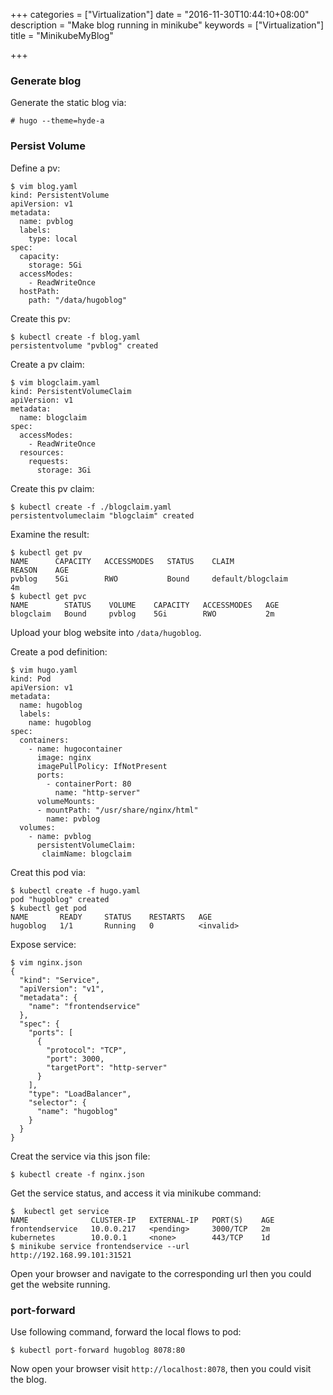 +++
categories = ["Virtualization"]
date = "2016-11-30T10:44:10+08:00"
description = "Make blog running in minikube"
keywords = ["Virtualization"]
title = "MinikubeMyBlog"

+++
### Generate blog
Generate the static blog via:    

```
# hugo --theme=hyde-a
```
### Persist Volume
Define a pv:    

```
$ vim blog.yaml
kind: PersistentVolume
apiVersion: v1
metadata:
  name: pvblog
  labels:
    type: local
spec:
  capacity:
    storage: 5Gi
  accessModes:
    - ReadWriteOnce
  hostPath:
    path: "/data/hugoblog"
```
Create this pv:    

```
$ kubectl create -f blog.yaml
persistentvolume "pvblog" created
```

Create a pv claim:    

```
$ vim blogclaim.yaml
kind: PersistentVolumeClaim
apiVersion: v1
metadata:
  name: blogclaim
spec:
  accessModes:
    - ReadWriteOnce
  resources:
    requests:
      storage: 3Gi
```
Create this pv claim:    

```
$ kubectl create -f ./blogclaim.yaml
persistentvolumeclaim "blogclaim" created
```
Examine the result:    

```
$ kubectl get pv
NAME      CAPACITY   ACCESSMODES   STATUS    CLAIM               REASON    AGE
pvblog    5Gi        RWO           Bound     default/blogclaim             4m
$ kubectl get pvc
NAME        STATUS    VOLUME    CAPACITY   ACCESSMODES   AGE
blogclaim   Bound     pvblog    5Gi        RWO           2m
```

Upload your blog website into `/data/hugoblog`.   

Create a pod definition:    

```
$ vim hugo.yaml
kind: Pod
apiVersion: v1
metadata:
  name: hugoblog
  labels:
    name: hugoblog
spec:
  containers:
    - name: hugocontainer
      image: nginx
      imagePullPolicy: IfNotPresent
      ports:
        - containerPort: 80
          name: "http-server"
      volumeMounts:
      - mountPath: "/usr/share/nginx/html"
        name: pvblog
  volumes:
    - name: pvblog
      persistentVolumeClaim:
       claimName: blogclaim
```
Creat this pod via:    

```
$ kubectl create -f hugo.yaml
pod "hugoblog" created
$ kubectl get pod
NAME       READY     STATUS    RESTARTS   AGE
hugoblog   1/1       Running   0          <invalid>
```

Expose service:    

```
$ vim nginx.json
{
  "kind": "Service",
  "apiVersion": "v1",
  "metadata": {
    "name": "frontendservice"
  },
  "spec": {
    "ports": [
      {
        "protocol": "TCP",
        "port": 3000,
        "targetPort": "http-server"
      }
    ],
    "type": "LoadBalancer",
    "selector": {
      "name": "hugoblog"
    }
  }
}
```
Creat the service via this json file:    

```
$ kubectl create -f nginx.json
```
Get the service status, and access it via minikube command:    

```
$  kubectl get service
NAME              CLUSTER-IP   EXTERNAL-IP   PORT(S)    AGE
frontendservice   10.0.0.217   <pending>     3000/TCP   2m
kubernetes        10.0.0.1     <none>        443/TCP    1d
$ minikube service frontendservice --url
http://192.168.99.101:31521
```
Open your browser and navigate to the corresponding url then you could get the
website running.    

### port-forward
Use following command, forward the local flows to pod:     

```
$ kubectl port-forward hugoblog 8078:80
``` 
Now open your browser visit `http://localhost:8078`, then you could visit the
blog. 
